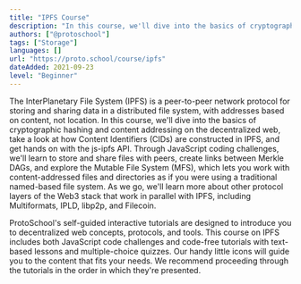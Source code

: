 ```yaml
---
title: "IPFS Course"
description: "In this course, we'll dive into the basics of cryptographic hashing and content addressing on the decentralized web with IPFS"
authors: ["@protoschool"]
tags: ["Storage"]
languages: []
url: "https://proto.school/course/ipfs"
dateAdded: 2021-09-23
level: "Beginner"
---
```


The InterPlanetary File System (IPFS) is a peer-to-peer network protocol for storing and sharing data in a distributed file system, with addresses based on content, not location. In this course, we'll dive into the basics of cryptographic hashing and content addressing on the decentralized web, take a look at how Content Identifiers (CIDs) are constructed in IPFS, and get hands on with the js-ipfs API. Through JavaScript coding challenges, we'll learn to store and share files with peers, create links between Merkle DAGs, and explore the Mutable File System (MFS), which lets you work with content-addressed files and directories as if you were using a traditional named-based file system. As we go, we'll learn more about other protocol layers of the Web3 stack that work in parallel with IPFS, including Multiformats, IPLD, libp2p, and Filecoin.

ProtoSchool's self-guided interactive tutorials are designed to introduce you to decentralized web concepts, protocols, and tools. This course on IPFS includes both JavaScript code challenges and code-free tutorials with text-based lessons and multiple-choice quizzes. Our handy little icons will guide you to the content that fits your needs. We recommend proceeding through the tutorials in the order in which they're presented.